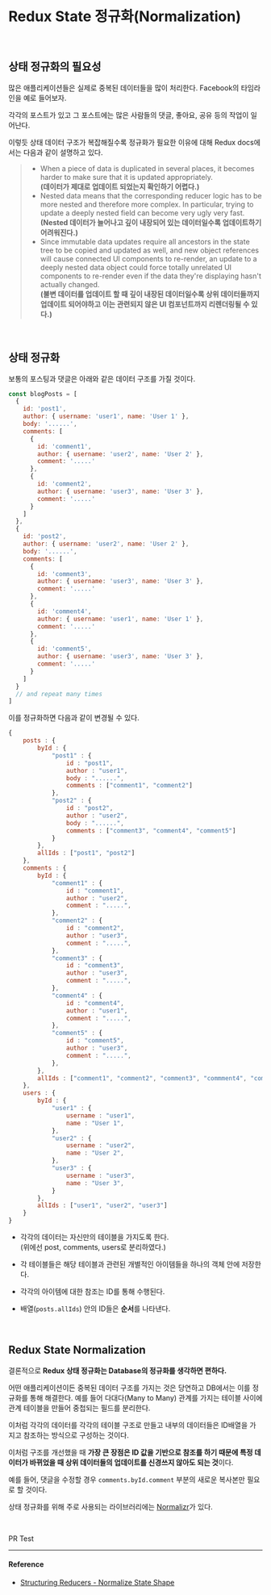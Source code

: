 # Redux State 정규화(Normalization)

<br/>

## 상태 정규화의 필요성

많은 애플리케이션들은 실제로 중복된 데이터들을 많이 처리한다. Facebook의 타임라인을 예로 들어보자.

각각의 포스트가 있고 그 포스트에는 많은 사람들의 댓글, 좋아요, 공유 등의 작업이 일어난다.

이렇듯 상태 데이터 구조가 복잡해질수록 정규화가 필요한 이유에 대해 Redux docs에서는 다음과 같이 설명하고 있다.

> * When a piece of data is duplicated in several places, it becomes harder to make sure that it is updated appropriately.<br/>**(데이터가 제대로 업데이트 되었는지 확인하기 어렵다.)**
> * Nested data means that the corresponding reducer logic has to be more nested and therefore more complex. In particular, trying to update a deeply nested field can become very ugly very fast.<br/>**(Nested 데이터가 늘어나고 깊이 내장되어 있는 데이터일수록 업데이트하기 어려워진다.)**
> * Since immutable data updates require all ancestors in the state tree to be copied and updated as well, and new object references will cause connected UI components to re-render, an update to a deeply nested data object could force totally unrelated UI components to re-render even if the data they're displaying hasn't actually changed.<br/>**(불변 데이터를 업데이트 할 때 깊이 내장된 데이터일수록 상위 데이터들까지 업데이트 되어야하고 이는 관련되지 않은 UI 컴포넌트까지 리렌더링될 수 있다.)**

<br/>

## 상태 정규화

보통의 포스팅과 댓글은 아래와 같은 데이터 구조를 가질 것이다.

```js
const blogPosts = [
  {
    id: 'post1',
    author: { username: 'user1', name: 'User 1' },
    body: '......',
    comments: [
      {
        id: 'comment1',
        author: { username: 'user2', name: 'User 2' },
        comment: '.....'
      },
      {
        id: 'comment2',
        author: { username: 'user3', name: 'User 3' },
        comment: '.....'
      }
    ]
  },
  {
    id: 'post2',
    author: { username: 'user2', name: 'User 2' },
    body: '......',
    comments: [
      {
        id: 'comment3',
        author: { username: 'user3', name: 'User 3' },
        comment: '.....'
      },
      {
        id: 'comment4',
        author: { username: 'user1', name: 'User 1' },
        comment: '.....'
      },
      {
        id: 'comment5',
        author: { username: 'user3', name: 'User 3' },
        comment: '.....'
      }
    ]
  }
  // and repeat many times
]
```

이를 정규화하면 다음과 같이 변경될 수 있다.

```js
{
    posts : {
        byId : {
            "post1" : {
                id : "post1",
                author : "user1",
                body : "......",
                comments : ["comment1", "comment2"]
            },
            "post2" : {
                id : "post2",
                author : "user2",
                body : "......",
                comments : ["comment3", "comment4", "comment5"]
            }
        },
        allIds : ["post1", "post2"]
    },
    comments : {
        byId : {
            "comment1" : {
                id : "comment1",
                author : "user2",
                comment : ".....",
            },
            "comment2" : {
                id : "comment2",
                author : "user3",
                comment : ".....",
            },
            "comment3" : {
                id : "comment3",
                author : "user3",
                comment : ".....",
            },
            "comment4" : {
                id : "comment4",
                author : "user1",
                comment : ".....",
            },
            "comment5" : {
                id : "comment5",
                author : "user3",
                comment : ".....",
            },
        },
        allIds : ["comment1", "comment2", "comment3", "commment4", "comment5"]
    },
    users : {
        byId : {
            "user1" : {
                username : "user1",
                name : "User 1",
            },
            "user2" : {
                username : "user2",
                name : "User 2",
            },
            "user3" : {
                username : "user3",
                name : "User 3",
            }
        },
        allIds : ["user1", "user2", "user3"]
    }
}
```

* 각각의 데이터는 자신만의 테이블을 가지도록 한다.<br/>(위에선 post, comments, users로 분리하였다.)

* 각 테이블들은 해당 테이블과 관련된 개별적인 아이템들을 하나의 객체 안에 저장한다.

* 각각의 아이템에 대한 참조는 ID를 통해 수행된다.

* 배열(`posts.allIds`) 안의 ID들은 **순서**를 나타낸다. 

<br/>

## Redux State Normalization

결론적으로 **Redux 상태 정규화는 Database의 정규화를 생각하면 편하다.**

어떤 애플리케이션이든 중복된 데이터 구조를 가지는 것은 당연하고 DB에서는 이를 정규화를 통해 해결한다. 예를 들어 다대다(Many to Many) 관계를 가지는 테이블 사이에 관계 테이블을 만들어 중첩되는 필드를 분리한다. 

이처럼 각각의 데이터를 각각의 테이블 구조로 만들고 내부의 데이터들은 ID배열을 가지고 참조하는 방식으로 구성하는 것이다.

이처럼 구조를 개선했을 때 **가장 큰 장점은 ID 값을 기반으로 참조를 하기 때문에 특정 데이터가 바뀌었을 때 상위 데이터들의 업데이트를 신경쓰지 않아도 되는 것**이다.

예를 들어, 댓글을 수정할 경우 `comments.byId.comment` 부분의 새로운 복사본만 필요로 할 것이다.

상태 정규화를 위해 주로 사용되는 라이브러리에는 [Normalizr](https://github.com/paularmstrong/normalizr)가 있다.

<br/>

PR Test

---

#### Reference

- [Structuring Reducers - Normalize State Shape](https://redux.js.org/recipes/structuring-reducers/normalizing-state-shape)
